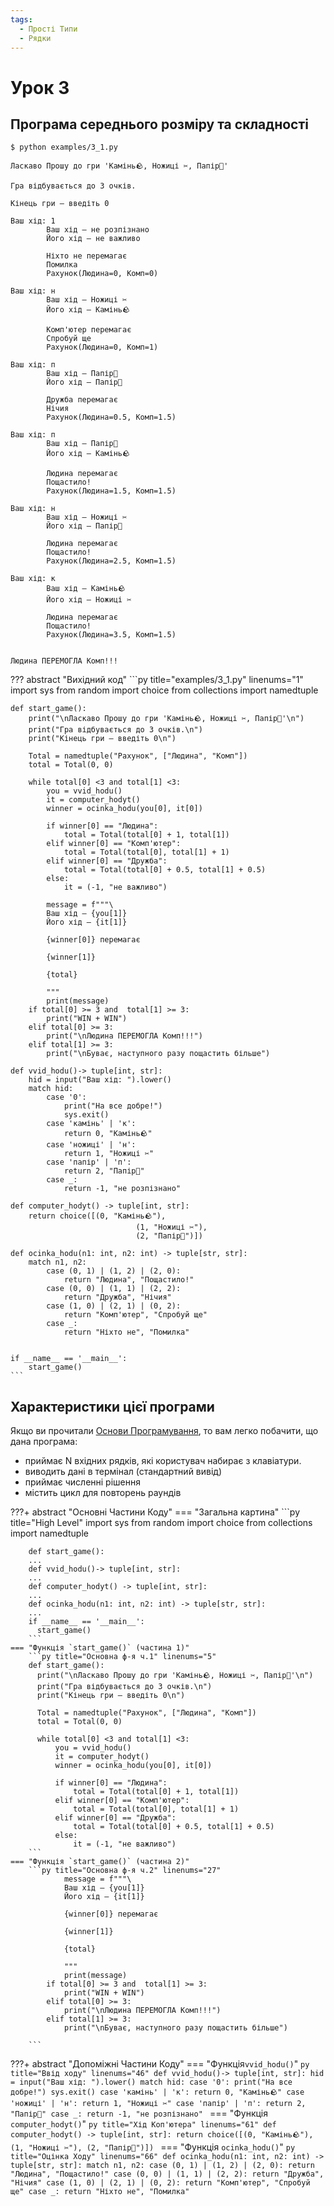 ```yaml
---
tags:
  - Прості Типи
  - Рядки
---
```


# Урок 3

## Програма середнього розміру та складності

<!-- termynal -->
```
$ python examples/3_1.py

Ласкаво Прошу до гри 'Камінь🪨, Ножиці ✂️, Папір📜'

Гра відбувається до 3 очків.

Кінець гри — введіть 0

Ваш хід: 1
        Ваш хід — не розпізнано
        Його хід — не важливо
        
        Ніхто не перемагає
        Помилка
        Рахунок(Людина=0, Комп=0)
        
Ваш хід: н
        Ваш хід — Ножиці ✂
        Його хід — Камінь🪨
        
        Комп'ютер перемагає
        Спробуй ще
        Рахунок(Людина=0, Комп=1)
        
Ваш хід: п
        Ваш хід — Папір📜
        Його хід — Папір📜
        
        Дружба перемагає
        Нічия
        Рахунок(Людина=0.5, Комп=1.5)
        
Ваш хід: п
        Ваш хід — Папір📜
        Його хід — Камінь🪨
        
        Людина перемагає
        Пощастило!
        Рахунок(Людина=1.5, Комп=1.5)
        
Ваш хід: н
        Ваш хід — Ножиці ✂
        Його хід — Папір📜
        
        Людина перемагає
        Пощастило!
        Рахунок(Людина=2.5, Комп=1.5)
        
Ваш хід: к
        Ваш хід — Камінь🪨
        Його хід — Ножиці ✂
        
        Людина перемагає
        Пощастило!
        Рахунок(Людина=3.5, Комп=1.5)
        

Людина ПЕРЕМОГЛА Комп!!!
```

??? abstract "Вихідний код"
    ```py title="examples/3_1.py" linenums="1"
    import sys
    from random import choice
    from collections import namedtuple

    def start_game():
        print("\nЛаскаво Прошу до гри 'Камінь🪨, Ножиці ✂️, Папір📜'\n")
        print("Гра відбувається до 3 очків.\n")
        print("Кінець гри — введіть 0\n")
        
        Total = namedtuple("Рахунок", ["Людина", "Комп"])
        total = Total(0, 0)
        
        while total[0] <3 and total[1] <3:
            you = vvid_hodu()
            it = computer_hodyt()
            winner = ocinka_hodu(you[0], it[0])
            
            if winner[0] == "Людина":
                total = Total(total[0] + 1, total[1])
            elif winner[0] == "Комп'ютер":
                total = Total(total[0], total[1] + 1)
            elif winner[0] == "Дружба":
                total = Total(total[0] + 0.5, total[1] + 0.5)
            else:
                it = (-1, "не важливо")
            
            message = f"""\
            Ваш хід — {you[1]}
            Його хід — {it[1]}
            
            {winner[0]} перемагає

            {winner[1]}

            {total}

            """
            print(message)
        if total[0] >= 3 and  total[1] >= 3:
            print("WIN + WIN")
        elif total[0] >= 3:
            print("\nЛюдина ПЕРЕМОГЛА Комп!!!")
        elif total[1] >= 3:
            print("\nБуває, наступного разу пощастить більше")

    def vvid_hodu()-> tuple[int, str]:
        hid = input("Ваш хід: ").lower()
        match hid:
            case '0':
                print("На все добре!")
                sys.exit()
            case 'камінь' | 'к':
                return 0, "Камінь🪨"
            case 'ножиці' | 'н':
                return 1, "Ножиці ✂"
            case 'папір' | 'п':
                return 2, "Папір📜"
            case _:
                return -1, "не розпізнано"

    def computer_hodyt() -> tuple[int, str]:
        return choice([(0, "Камінь🪨"),
                                (1, "Ножиці ✂"),
                                (2, "Папір📜")])

    def ocinka_hodu(n1: int, n2: int) -> tuple[str, str]:
        match n1, n2:
            case (0, 1) | (1, 2) | (2, 0):
                return "Людина", "Пощастило!"
            case (0, 0) | (1, 1) | (2, 2):
                return "Дружба", "Нічия"
            case (1, 0) | (2, 1) | (0, 2):
                return "Комп'ютер", "Спробуй ще"
            case _:
                return "Ніхто не", "Помилка"


    if __name__ == '__main__':
        start_game()
    ```

## Характеристики цієї програми
Якщо ви прочитали [Основи Програмування](../fundamentals.md#input-and-output-aka-io), то вам легко побачити, що дана програма:

- приймає N вхідних рядків, які користувач набирає з клавіатури.
- виводить дані в термінал (стандартний вивід)
- приймає численні рішення
- містить цикл для повторень раундів

???+ abstract "Основні Частини Коду"
    === "Загальна картина"
        ```py title="High Level"
        import sys
        from random import choice
        from collections import namedtuple

        def start_game():
        ...
        def vvid_hodu()-> tuple[int, str]:
        ...
        def computer_hodyt() -> tuple[int, str]:
        ...
        def ocinka_hodu(n1: int, n2: int) -> tuple[str, str]:
        ...
        if __name__ == '__main__':
          start_game()
        ```
    === "Функція `start_game()` (частина 1)"
        ```py title="Основна ф-я ч.1" linenums="5"
        def start_game():
          print("\nЛаскаво Прошу до гри 'Камінь🪨, Ножиці ✂️, Папір📜'\n")
          print("Гра відбувається до 3 очків.\n")
          print("Кінець гри — введіть 0\n")
          
          Total = namedtuple("Рахунок", ["Людина", "Комп"])
          total = Total(0, 0)
          
          while total[0] <3 and total[1] <3:
              you = vvid_hodu()
              it = computer_hodyt()
              winner = ocinka_hodu(you[0], it[0])
              
              if winner[0] == "Людина":
                  total = Total(total[0] + 1, total[1])
              elif winner[0] == "Комп'ютер":
                  total = Total(total[0], total[1] + 1)
              elif winner[0] == "Дружба":
                  total = Total(total[0] + 0.5, total[1] + 0.5)
              else:
                  it = (-1, "не важливо")
        ```
    === "Функція `start_game()` (частина 2)"
        ```py title="Основна ф-я ч.2" linenums="27"
                message = f"""\
                Ваш хід — {you[1]}
                Його хід — {it[1]}
                
                {winner[0]} перемагає

                {winner[1]}

                {total}

                """
                print(message)
            if total[0] >= 3 and  total[1] >= 3:
                print("WIN + WIN")
            elif total[0] >= 3:
                print("\nЛюдина ПЕРЕМОГЛА Комп!!!")
            elif total[1] >= 3:
                print("\nБуває, наступного разу пощастить більше")

        ```

???+ abstract "Допоміжні Частини Коду"
    === "Функція`vvid_hodu()`"
        ```py title="Ввід ходу" linenums="46"
        def vvid_hodu()-> tuple[int, str]:
          hid = input("Ваш хід: ").lower()
          match hid:
              case '0':
                  print("На все добре!")
                  sys.exit()
              case 'камінь' | 'к':
                  return 0, "Камінь🪨"
              case 'ножиці' | 'н':
                  return 1, "Ножиці ✂"
              case 'папір' | 'п':
                  return 2, "Папір📜"
              case _:
                  return -1, "не розпізнано"
        ```
    === "Функція `computer_hodyt()`"
        ```py title="Хід Коп'ютера" linenums="61"
        def computer_hodyt() -> tuple[int, str]:
          return choice([(0, "Камінь🪨"),
                                  (1, "Ножиці ✂"),
                                  (2, "Папір📜")])
        ```
    === "Функція `ocinka_hodu()`"
        ```py title="Оцінка Ходу" linenums="66"
        def ocinka_hodu(n1: int, n2: int) -> tuple[str, str]:
          match n1, n2:
              case (0, 1) | (1, 2) | (2, 0):
                  return "Людина", "Пощастило!"
              case (0, 0) | (1, 1) | (2, 2):
                  return "Дружба", "Нічия"
              case (1, 0) | (2, 1) | (0, 2):
                  return "Комп'ютер", "Спробуй ще"
              case _:
                  return "Ніхто не", "Помилка"
        ```
